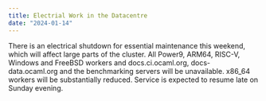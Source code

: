 ```yaml
---
title: Electrial Work in the Datacentre
date: "2024-01-14"
---
```


There is an electrical shutdown for essential maintenance this weekend, which will affect large parts of the cluster.  All Power9, ARM64, RISC-V, Windows and FreeBSD workers and docs.ci.ocaml.org, docs-data.ocaml.org and the benchmarking servers will be unavailable.  x86_64 workers will be substantially reduced.  Service is expected to resume late on Sunday evening.
